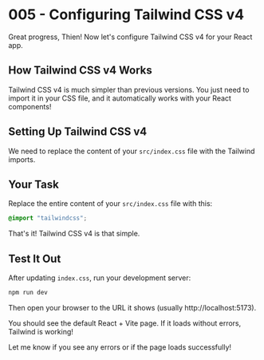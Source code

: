 # 005 - Configuring Tailwind CSS v4

Great progress, Thien! Now let's configure Tailwind CSS v4 for your React app.

## How Tailwind CSS v4 Works

Tailwind CSS v4 is much simpler than previous versions. You just need to import it in your CSS file, and it automatically works with your React components!

## Setting Up Tailwind CSS v4

We need to replace the content of your `src/index.css` file with the Tailwind imports.

## Your Task

Replace the entire content of your `src/index.css` file with this:

```css
@import "tailwindcss";
```

That's it! Tailwind CSS v4 is that simple.

## Test It Out

After updating `index.css`, run your development server:

```powershell
npm run dev
```

Then open your browser to the URL it shows (usually http://localhost:5173).

You should see the default React + Vite page. If it loads without errors, Tailwind is working!

Let me know if you see any errors or if the page loads successfully!
